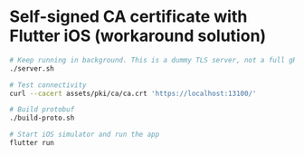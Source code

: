 # Self-signed CA certificate with Flutter iOS (workaround solution)

```sh
# Keep running in background. This is a dummy TLS server, not a full gRPC server.
./server.sh

# Test connectivity
curl --cacert assets/pki/ca/ca.crt 'https://localhost:13100/'

# Build protobuf
./build-proto.sh

# Start iOS simulator and run the app
flutter run
```
